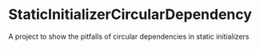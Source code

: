 # StaticInitializerCircularDependency
A project to show the pitfalls of circular dependencies in static initializers
